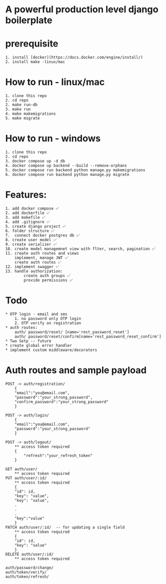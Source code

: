 # A powerful production level django boilerplate 

# prerequisite
    1. install [docker](https://docs.docker.com/engine/install/)
    2. install make -linux/mac

# How to run - linux/mac
    1. clone this repo
    2. cd repo
    2. make run-db
    3. make run
    4. make makemigrations
    5. make migrate

# How to run - windows
    1. clone this repo
    2. cd repo
    3. docker compose up -d db
    4. docker compose up backend --build --remove-orphans
	5. docker compose run backend python manage.py makemigrations
	6. docker compose run backend python manage.py migrate



# Features:
    1. add docker compose ✅
    2. add dockerfile ✅
    3. add makefile ✅
    4. add .gitignore ✅
    5. create django project ✅
    6. folder structure ✅
    7.  connect docker postgres db ✅
    8. create user model ✅
    9. create serializer ✅
    10. create model managemnet view with flter, search, pagination ✅
    11. create auth routes and views
        implement, manage JWT ✅
        create auth routes ✅
    12. implement swagger ✅
    13. handle authorization:
            create auth groups ✅
            provide permissions ✅

# Todo 
    * OTP login - email and sms
        1. no password only OTP login
        2. OTP verify on registration
    * auth routes:
        auth/ password/reset/ [name='rest_password_reset']
        auth/ password/reset/confirm[name='rest_password_reset_confirm']
    * Two Setp -- future
    * create global error handler
    * implement custom middleware/decorators


# Auth routes and sample payload
    POST -> auth/registration/ 
        {
        "email":"you@email.com",
        "password":"your_strong_password",
        "confirm_password":"your_strong_password"
        }
    
    POST -> auth/login/
        {
        "email":"you@email.com",
        "password":"your_strong_password"
        }

    POST -> auth/logout/
        ** access token required
        {
            "refresh":"your_refresh_token"
        }
    
    GET auth/user/
        ** access token required
    PUT auth/user/:id/
        ** access token required
        {
        "id": id,
        "key": "value",
        "key": "value",
        .
        .
        .
        "key":"value"
        }
    PATCH auth/user/:id/  -- for updating a single field
        ** access token required
        {
        "id": id,
        "key": "value"
        }
    DELETE auth/user/:id/
        ** access token required

    auth/password/change/
    auth/token/verify/
    auth/token/refresh/


[//]: # (drop schema public cascade;)

[//]: # (create schema public;)

[//]: # (This is how I resolve aulter user model mid project:)

[//]: # (Drop the database but DO NOT delete the User initial migration.)

[//]: # (Make sure in your 0001_initial.py -> class Migration.initial is set to True.)

[//]: # (Run migration python manage.py migrate)
